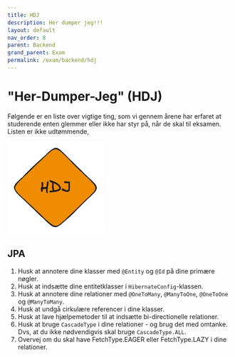```yaml
---
title: HDJ
description: Her dumper jeg!!!
layout: default
nav_order: 8
parent: Backend
grand_parent: Exam
permalink: /exam/backend/hdj
---
```


# "Her-Dumper-Jeg" (HDJ)

Følgende er en liste over vigtige ting, som vi gennem årene har erfaret at studerende enten glemmer eller ikke har styr på, når de skal til eksamen. Listen er ikke udtømmende,

![HDJ](../../jpa_part1/exercises/images/hdj.png)

## JPA

1. Husk at annotere dine klasser med `@Entity` og `@Id` på dine primære nøgler.
2. Husk at indsætte dine entitetklasser i `HibernateConfig`-klassen.
3. Husk at annotere dine relationer med `@OneToMany`, `@ManyToOne`, `@OneToOne` og `@ManyToMany`.
4. Husk at undgå cirkulære referencer i dine klasser.
5. Husk at lave hjælpemetoder til at indsætte bi-directionelle relationer.
6. Husk at bruge `CascadeType` i dine relationer - og brug det med omtanke. Dvs, at du ikke nødvendigvis skal bruge `CascadeType.ALL`.
7. Overvej om du skal have FetchType.EAGER eller FetchType.LAZY i dine relationer.
